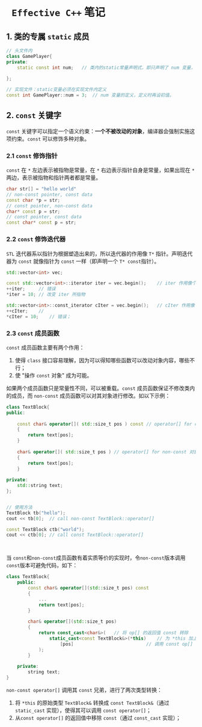 # ` Effective C++` 笔记

## 1. 类的专属 `static` 成员

```c++
// 头文件内
class GamePlayer{
private:
	static const int num;	// 类内的static常量声明式，即只声明了 num 变量，没有定义。
    
};

// 实现文件：static变量必须在实现文件内定义
const int GamePlayer::num = 3;	// num 变量的定义，定义时再设初值。


```

## 2. `const` 关键字

`const` 关键字可以指定一个语义约束：**一个不被改动的对象**，编译器会强制实施这项约束。`const` 可以修饰多种对象。

### 2.1 `const` 修饰指针

`const` 在 `*` 左边表示被指物是常量，在 `*` 右边表示指针自身是常量，如果出现在 `*` 两边，表示被指物和指针两者都是常量。

```c++
char str[] = "hello world"
// non-const pointer, const data
const char *p = str;
// const pointer, non-const data
char* const p = str;
// const pointer, const data
const char* const p = str;
```

### 2.2 `const` 修饰迭代器

`STL` 迭代器系以指针为根据塑造出来的，所以迭代器的作用像 `T*` 指针。声明迭代器为 `const` 就像指针为 `const` 一样（即声明一个 `T* const`指针）。

```c++
std::vector<int> vec;

const std::vector<int>::iterator iter = vec.begin();	// iter 作用像个 T* const
++iter;		// 错误
*iter = 10;	// 改变 iter 所指物

std::vector<int>::const_iterator cIter = vec.begin();	// cIter 作用像 const T*
++cIter;	// 
*cIter = 10;	// 错误；
```

### 2.3 `const` 成员函数

`const` 成员函数主要有两个作用：

1. 使得 `class` 接口容易理解，因为可以得知哪些函数可以改动对象内容，哪些不行；
2. 使 "操作 `const` 对象" 成为可能。

如果两个成员函数只是常量性不同，可以被重载。`const` 成员函数保证不修改类内的成员，而 `non-const` 成员函数可以对其对象进行修改。如以下示例：

```c++
class TextBlock{
public:
    
    const char& operator[]( std::size_t pos ) const // operator[] for const 对象
    {
        return text[pos];
    }
    
    char& operator[]( std::size_t pos )	// operator[] for non-const 对象
    {
        return text[pos];
    }
    
private:
	std::string text;
};


// 使用方法
TextBlock tb("hello");
cout << tb[0];	// call non-const TextBlock::operator[]

const TextBlock ctb("world");
cout << ctb[0];	// call const TextBlock::operator[]




```

当 `const`和`non-const`成员函数有着实质等价的实现时，令`non-const`版本调用`const`版本可避免代码，如下：

```c++
class TextBlock{
    public:
    	const char& operator[](std::size_t pos) const
        {
            ...
            return text[pos];
        }
    
    	char& operator[](std::size_t pos)
        {
            return const_cast<char&>(	// 将 op[] 的返回值 const 转除
                static_cast<const TextBlock&>(*this)	// 为 *this 加上 const 
                	[pos] 							// 调用 const op[]
            );
        }
    
    private:
    	string text;
}
```

`non-const operator[]` 调用其 `const` 兄弟，进行了两次类型转换：

1. 将 `*this` 的原始类型 `TextBlock&` 转换成 `const TextBlock&`（通过 `static_cast` 实现），使得其可以调用 `const operator[]`；
2. 从`const operator[]` 的返回值中移除 `const`（通过 `const_cast` 实现）；


